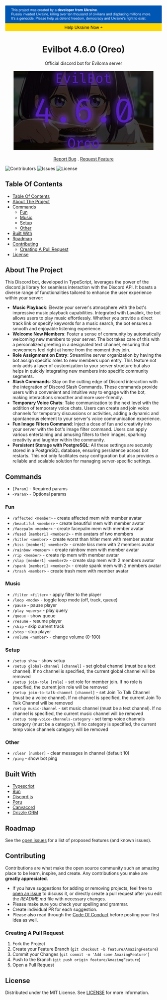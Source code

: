 [![Stand With Ukraine](https://raw.githubusercontent.com/vshymanskyy/StandWithUkraine/main/banner-direct-single.svg)](https://stand-with-ukraine.pp.ua)
<br/>
<p align="center">
  <h1 align="center">Evilbot 4.6.0 (Oreo)</h1>

  <p align="center">
    Official discord bot for Eviloma server
    <br/>
    <br/>
    <img src="banners/4.6.0.jpg" width="450"/>
    <br/>
    <br/>
    <a href="https://github.com/Eviloma/evilbot/issues">Report Bug</a>
    .
    <a href="https://github.com/Eviloma/evilbot/issues">Request Feature</a>
  </p>
</p>

![Contributors](https://img.shields.io/github/contributors/Eviloma/evilbot) 
![Issues](https://img.shields.io/github/issues/Eviloma/evilbot) 
![License](https://img.shields.io/github/license/Eviloma/evilbot)

## Table Of Contents

- [Table Of Contents](#table-of-contents)
- [About The Project](#about-the-project)
- [Commands](#commands)
  - [Fun](#fun)
  - [Music](#music)
  - [Setup](#setup)
  - [Other](#other)
- [Built With](#built-with)
- [Roadmap](#roadmap)
- [Contributing](#contributing)
  - [Creating A Pull Request](#creating-a-pull-request)
- [License](#license)

## About The Project

This Discord bot, developed in TypeScript, leverages the power of the discord.js library for seamless interaction with the Discord API. It boasts a diverse range of functionalities tailored to enhance the user experience within your server:

- **Music Playback**: Elevate your server's atmosphere with the bot's impressive music playback capabilities. Integrated with Lavalink, the bot allows users to play music effortlessly. Whether you provide a direct track link or specify keywords for a music search, the bot ensures a smooth and enjoyable listening experience.
- **Welcome New Members**: Foster a sense of community by automatically welcoming new members to your server. The bot takes care of this with a personalized greeting in a designated text channel, ensuring that newcomers feel right at home from the moment they join.
- **Role Assignment on Entry**: Streamline server organization by having the bot assign specific roles to new members upon entry. This feature not only adds a layer of customization to your server structure but also helps in quickly integrating new members into specific community segments.
- **Slash Commands**: Stay on the cutting edge of Discord interaction with the integration of Discord Slash Commands. These commands provide users with a convenient and intuitive way to engage with the bot, making interactions smoother and more user-friendly.
- **Temporary Voice Chats**: Take communication to the next level with the addition of temporary voice chats. Users can create and join voice channels for temporary discussions or activities, adding a dynamic and spontaneous element to your server's voice communication experience.
- **Fun Image Filters Command**: Inject a dose of fun and creativity into your server with the bot's image filter command. Users can apply various entertaining and amusing filters to their images, sparking creativity and laughter within the community.
- **Persistent Storage with PostgreSQL**: All these settings are securely stored in a PostgreSQL database, ensuring persistence across bot restarts. This not only facilitates easy configuration but also provides a reliable and scalable solution for managing server-specific settings.

## Commands

- `[Param]` - Required params
- `<Param>` - Optional params

### Fun

- `/affected <member>` - create affected mem with member avatar
- `/beautiful <member>` - create beautiful mem with member avatar
- `/facepalm <member>` - create facepalm mem with member avatar
- `/fused [member1] <member2>` - mix avatars of two members
- `/hitler <member>` - create worst than hitler mem with member avatar
- `/kiss [member1] <member2>` - create kiss mem with 2 members avatar
- `/rainbow <member>` - create rainbow mem with member avatar
- `/rip <member>` - create rip mem with member avatar
- `/slap [member1] <member2>` - create slap mem with 2 members avatar
- `/spank [member1] <member2>` - create spank mem with 2 members avatar
- `/trash <member>` - create trash mem with member avatar

### Music

- `/filter <filter>` - apply filter to the player
- `/loop <mode>` - toggle loop mode (off, track, queue)
- `/pause` - pause player
- `/play <query>` - play query
- `/queue` - show queue
- `/resume` - resume player
- `/skip` - skip current track
- `/stop` - stop player
- `/volume <number>` - change volume (0-100)

### Setup

- `/setup show` - show setup
- `/setup global-channel [channel]` - set global channel (must be a text channel). If no channel is specified, the current global channel will be removed
- `/setup join-role [role]` - set role for member join. If no role is specified, the current join role will be removed
- `/setup join-to-talk-channel [channel]` - set Join To Talk Channel (must be a voice channel). If no channel is specified, the current Join To Talk Channel will be removed
- `/setup music-channel` - set music channel (must be a text channel). If no channel is specified, the current music channel will be removed
- `/setup temp-voice-channels-category` - set temp voice channels category (must be a category). If no category is specified, the current temp voice channels category will be removed

### Other

- `/clear [number]` - clear messages in channel (default 10)
- `/ping` - show bot ping

## Built With

- [Typescript](https://www.typescriptlang.org/)
- [Bun](https://bun.sh/)
- [Discord.js](https://discord.js.org/)
- [Poru](https://github.com/parasop/poru)
- [Canvacord](https://canvacord.js.org/)
- [Drizzle ORM](https://orm.drizzle.team/)

## Roadmap

See the [open issues](https://github.com/Eviloma/evilbot/issues) for a list of proposed features (and known issues).

## Contributing

Contributions are what make the open source community such an amazing place to be learn, inspire, and create. Any contributions you make are **greatly appreciated**.

- If you have suggestions for adding or removing projects, feel free to [open an issue](https://github.com/Eviloma/evilbot/issues/new) to discuss it, or directly create a pull request after you edit the _README.md_ file with necessary changes.
- Please make sure you check your spelling and grammar.
- Create individual PR for each suggestion.
- Please also read through the [Code Of Conduct](https://github.com/Eviloma/evilbot/blob/main/CODE_OF_CONDUCT.md) before posting your first idea as well.

### Creating A Pull Request

1. Fork the Project
2. Create your Feature Branch (`git checkout -b feature/AmazingFeature`)
3. Commit your Changes (`git commit -m 'Add some AmazingFeature'`)
4. Push to the Branch (`git push origin feature/AmazingFeature`)
5. Open a Pull Request

## License

Distributed under the MIT License. See [LICENSE](https://github.com/Eviloma/evilbot/blob/main/LICENSE.md) for more information.
